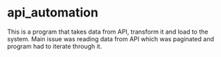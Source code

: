 # api_automation
This is a program that takes data from API, transform it and load to the system. Main issue was reading data from API which was paginated and program had to iterate through it.
